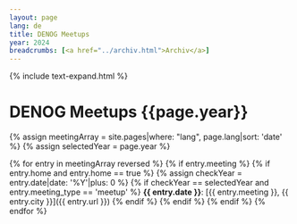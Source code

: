 ```yaml
---
layout: page
lang: de
title: DENOG Meetups
year: 2024
breadcrumbs: [<a href="../archiv.html">Archiv</a>]
---
```

{% include text-expand.html %}

# DENOG Meetups {{page.year}}

{% assign meetingArray = site.pages|where: "lang", page.lang|sort: 'date' %}
{% assign selectedYear = page.year %}

{% for entry in meetingArray reversed %}
    {% if entry.meeting %}
        {% if entry.home and entry.home == true %}
            {% assign checkYear = entry.date|date: '%Y'|plus: 0 %}
            {% if checkYear == selectedYear and entry.meeting_type == 'meetup' %}
**{{ entry.date }}**: [{{ entry.meeting }}, {{ entry.city }}]({{ entry.url }})
           {% endif %}
        {% endif %}
    {% endif %}
{% endfor %}
